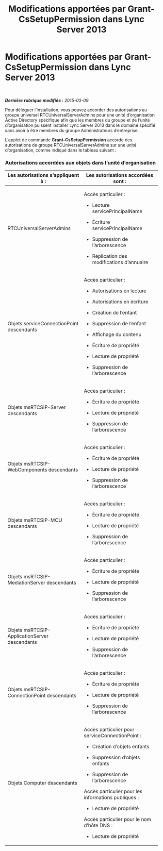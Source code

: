 ﻿---
title: Modifications apportées par Grant-CsSetupPermission dans Lync Server 2013
TOCTitle: Modifications apportées par Grant-CsSetupPermission dans Lync Server 2013
ms:assetid: c5801f48-14e3-4fdd-8f14-d52e7af07a57
ms:mtpsurl: https://technet.microsoft.com/fr-fr/library/JJ205250(v=OCS.15)
ms:contentKeyID: 49298806
ms.date: 05/20/2016
mtps_version: v=OCS.15
ms.translationtype: HT
---

# Modifications apportées par Grant-CsSetupPermission dans Lync Server 2013

 

_**Dernière rubrique modifiée :** 2015-03-09_

Pour déléguer l’installation, vous pouvez accorder des autorisations au groupe universel RTCUniversalServerAdmins pour une unité d’organisation Active Directory spécifique afin que les membres du groupe et de l’unité d’organisation puissent installer Lync Server 2013 dans le domaine spécifié sans avoir à être membres du groupe Administrateurs d’entreprise.

L’applet de commande **Grant-CsSetupPermission** accorde des autorisations de groupe RTCUniversalServerAdmins sur une unité d’organisation, comme indiqué dans le tableau suivant :

### Autorisations accordées aux objets dans l’unité d’organisation

<table>
<colgroup>
<col style="width: 50%" />
<col style="width: 50%" />
</colgroup>
<thead>
<tr class="header">
<th>Les autorisations s’appliquent à :</th>
<th>Les autorisations accordées sont :</th>
</tr>
</thead>
<tbody>
<tr class="odd">
<td><p>RTCUniversalServerAdmins</p></td>
<td><p>Accès particulier :</p>
<ul>
<li><p>Lecture servicePrincipalName</p></li>
<li><p>Écriture servicePrincipalName</p></li>
<li><p>Suppression de l’arborescence</p></li>
<li><p>Réplication des modifications d’annuaire</p></li>
</ul></td>
</tr>
<tr class="even">
<td><p>Objets serviceConnectionPoint descendants</p></td>
<td><p>Accès particulier :</p>
<ul>
<li><p>Autorisations en lecture</p></li>
<li><p>Autorisations en écriture</p></li>
<li><p>Création de l’enfant</p></li>
<li><p>Suppression de l’enfant</p></li>
<li><p>Affichage du contenu</p></li>
<li><p>Écriture de propriété</p></li>
<li><p>Lecture de propriété</p></li>
<li><p>Suppression de l’arborescence</p></li>
</ul></td>
</tr>
<tr class="odd">
<td><p>Objets msRTCSIP-Server descendants</p></td>
<td><p>Accès particulier :</p>
<ul>
<li><p>Écriture de propriété</p></li>
<li><p>Lecture de propriété</p></li>
<li><p>Suppression de l’arborescence</p></li>
</ul></td>
</tr>
<tr class="even">
<td><p>Objets msRTCSIP-WebComponents descendants</p></td>
<td><p>Accès particulier :</p>
<ul>
<li><p>Écriture de propriété</p></li>
<li><p>Lecture de propriété</p></li>
<li><p>Suppression de l’arborescence</p></li>
</ul></td>
</tr>
<tr class="odd">
<td><p>Objets msRTCSIP-MCU descendants</p></td>
<td><p>Accès particulier :</p>
<ul>
<li><p>Écriture de propriété</p></li>
<li><p>Lecture de propriété</p></li>
<li><p>Suppression de l’arborescence</p></li>
</ul></td>
</tr>
<tr class="even">
<td><p>Objets msRTCSIP-MediationServer descendants</p></td>
<td><p>Accès particulier :</p>
<ul>
<li><p>Écriture de propriété</p></li>
<li><p>Lecture de propriété</p></li>
<li><p>Suppression de l’arborescence</p></li>
</ul></td>
</tr>
<tr class="odd">
<td><p>Objets msRTCSIP-ApplicationServer descendants</p></td>
<td><p>Accès particulier :</p>
<ul>
<li><p>Écriture de propriété</p></li>
<li><p>Lecture de propriété</p></li>
<li><p>Suppression de l’arborescence</p></li>
</ul></td>
</tr>
<tr class="even">
<td><p>Objets msRTCSIP-ConnectionPoint descendants</p></td>
<td><p>Accès particulier :</p>
<ul>
<li><p>Écriture de propriété</p></li>
<li><p>Lecture de propriété</p></li>
<li><p>Suppression de l’arborescence</p></li>
</ul></td>
</tr>
<tr class="odd">
<td><p>Objets Computer descendants</p></td>
<td><p>Accès particulier pour serviceConnectionPoint :</p>
<ul>
<li><p>Création d’objets enfants</p></li>
<li><p>Suppression d’objets enfants</p></li>
<li><p>Suppression de l’arborescence</p></li>
</ul>
<p>Accès particulier pour les informations publiques :</p>
<ul>
<li><p>Lecture de propriété</p></li>
</ul>
<p>Accès particulier pour le nom d’hôte DNS :</p>
<ul>
<li><p>Lecture de propriété</p></li>
</ul></td>
</tr>
</tbody>
</table>


